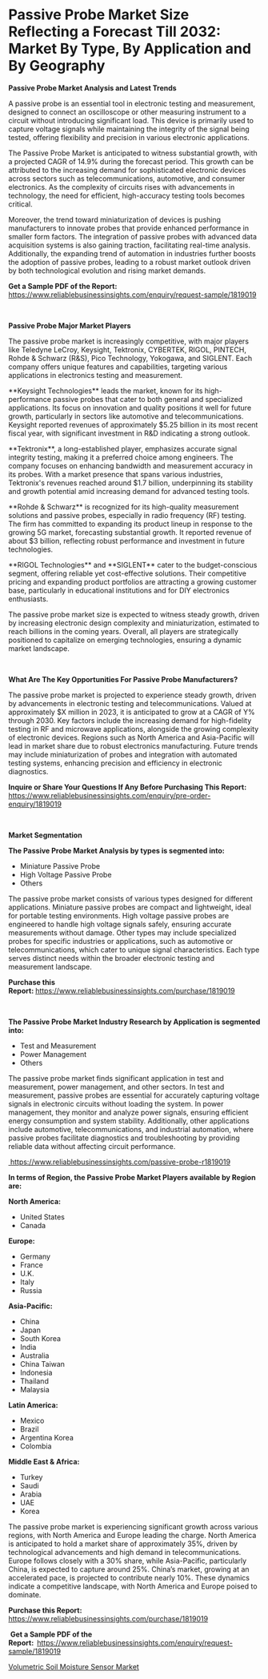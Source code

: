 <p><h1>Passive Probe Market Size Reflecting a Forecast Till 2032: Market By Type, By Application and By Geography</h1></p><p><strong>Passive Probe Market Analysis and Latest Trends</strong></p>
<p><p>A passive probe is an essential tool in electronic testing and measurement, designed to connect an oscilloscope or other measuring instrument to a circuit without introducing significant load. This device is primarily used to capture voltage signals while maintaining the integrity of the signal being tested, offering flexibility and precision in various electronic applications.</p><p>The Passive Probe Market is anticipated to witness substantial growth, with a projected CAGR of 14.9% during the forecast period. This growth can be attributed to the increasing demand for sophisticated electronic devices across sectors such as telecommunications, automotive, and consumer electronics. As the complexity of circuits rises with advancements in technology, the need for efficient, high-accuracy testing tools becomes critical.</p><p>Moreover, the trend toward miniaturization of devices is pushing manufacturers to innovate probes that provide enhanced performance in smaller form factors. The integration of passive probes with advanced data acquisition systems is also gaining traction, facilitating real-time analysis. Additionally, the expanding trend of automation in industries further boosts the adoption of passive probes, leading to a robust market outlook driven by both technological evolution and rising market demands.</p></p>
<p><strong>Get a Sample PDF of the Report:&nbsp;</strong> <a href="https://www.reliablebusinessinsights.com/enquiry/request-sample/1819019?utm_campaign=2099&utm_medium=2&utm_source=Github&utm_content=ia&utm_term=06042025&utm_id=passive-probe">https://www.reliablebusinessinsights.com/enquiry/request-sample/1819019</a></p>
<p>&nbsp;</p>
<p><strong>Passive Probe Major Market Players</strong></p>
<p><p>The passive probe market is increasingly competitive, with major players like Teledyne LeCroy, Keysight, Tektronix, CYBERTEK, RIGOL, PINTECH, Rohde & Schwarz (R&S), Pico Technology, Yokogawa, and SIGLENT. Each company offers unique features and capabilities, targeting various applications in electronics testing and measurement.</p><p>**Keysight Technologies** leads the market, known for its high-performance passive probes that cater to both general and specialized applications. Its focus on innovation and quality positions it well for future growth, particularly in sectors like automotive and telecommunications. Keysight reported revenues of approximately $5.25 billion in its most recent fiscal year, with significant investment in R&D indicating a strong outlook.</p><p>**Tektronix**, a long-established player, emphasizes accurate signal integrity testing, making it a preferred choice among engineers. The company focuses on enhancing bandwidth and measurement accuracy in its probes. With a market presence that spans various industries, Tektronix's revenues reached around $1.7 billion, underpinning its stability and growth potential amid increasing demand for advanced testing tools.</p><p>**Rohde & Schwarz** is recognized for its high-quality measurement solutions and passive probes, especially in radio frequency (RF) testing. The firm has committed to expanding its product lineup in response to the growing 5G market, forecasting substantial growth. It reported revenue of about $3 billion, reflecting robust performance and investment in future technologies.</p><p>**RIGOL Technologies** and **SIGLENT** cater to the budget-conscious segment, offering reliable yet cost-effective solutions. Their competitive pricing and expanding product portfolios are attracting a growing customer base, particularly in educational institutions and for DIY electronics enthusiasts.</p><p>The passive probe market size is expected to witness steady growth, driven by increasing electronic design complexity and miniaturization, estimated to reach billions in the coming years. Overall, all players are strategically positioned to capitalize on emerging technologies, ensuring a dynamic market landscape.</p></p>
<p>&nbsp;</p>
<p><strong>What Are The Key Opportunities For Passive Probe Manufacturers?</strong></p>
<p><p>The passive probe market is projected to experience steady growth, driven by advancements in electronic testing and telecommunications. Valued at approximately $X million in 2023, it is anticipated to grow at a CAGR of Y% through 2030. Key factors include the increasing demand for high-fidelity testing in RF and microwave applications, alongside the growing complexity of electronic devices. Regions such as North America and Asia-Pacific will lead in market share due to robust electronics manufacturing. Future trends may include miniaturization of probes and integration with automated testing systems, enhancing precision and efficiency in electronic diagnostics.</p></p>
<p><strong>Inquire or Share Your Questions If Any Before Purchasing This Report:</strong> <a href="https://www.reliablebusinessinsights.com/enquiry/pre-order-enquiry/1819019?utm_campaign=2099&utm_medium=2&utm_source=Github&utm_content=ia&utm_term=06042025&utm_id=passive-probe">https://www.reliablebusinessinsights.com/enquiry/pre-order-enquiry/1819019</a></p>
<p>&nbsp;</p>
<p><strong>Market Segmentation</strong></p>
<p><strong>The Passive Probe Market Analysis by types is segmented into:</strong></p>
<p><ul><li>Miniature Passive Probe</li><li>High Voltage Passive Probe</li><li>Others</li></ul></p>
<p><p>The passive probe market consists of various types designed for different applications. Miniature passive probes are compact and lightweight, ideal for portable testing environments. High voltage passive probes are engineered to handle high voltage signals safely, ensuring accurate measurements without damage. Other types may include specialized probes for specific industries or applications, such as automotive or telecommunications, which cater to unique signal characteristics. Each type serves distinct needs within the broader electronic testing and measurement landscape.</p></p>
<p><strong>Purchase this Report:&nbsp;</strong><a href="https://www.reliablebusinessinsights.com/purchase/1819019?utm_campaign=2099&utm_medium=2&utm_source=Github&utm_content=ia&utm_term=06042025&utm_id=passive-probe">https://www.reliablebusinessinsights.com/purchase/1819019</a></p>
<p>&nbsp;</p>
<p><strong>The Passive Probe Market Industry Research by Application is segmented into:</strong></p>
<p><ul><li>Test and Measurement</li><li>Power Management</li><li>Others</li></ul></p>
<p><p>The passive probe market finds significant application in test and measurement, power management, and other sectors. In test and measurement, passive probes are essential for accurately capturing voltage signals in electronic circuits without loading the system. In power management, they monitor and analyze power signals, ensuring efficient energy consumption and system stability. Additionally, other applications include automotive, telecommunications, and industrial automation, where passive probes facilitate diagnostics and troubleshooting by providing reliable data without affecting circuit performance.</p></p>
<p><a href="https://www.reliablebusinessinsights.com/passive-probe-r1819019?utm_campaign=2099&utm_medium=2&utm_source=Github&utm_content=ia&utm_term=06042025&utm_id=passive-probe">&nbsp;https://www.reliablebusinessinsights.com/passive-probe-r1819019</a></p>
<p><strong>In terms of Region, the Passive Probe Market Players available by Region are:</strong></p>
<p>
    <p> <strong> North America: </strong>
        <ul>
            <li>United States</li>
            <li>Canada</li>
        </ul>
        </p> 
    <p> <strong> Europe: </strong>
        <ul>
            <li>Germany</li>
            <li>France</li>
            <li>U.K.</li>
            <li>Italy</li>
            <li>Russia</li>
        </ul>
        </p> 
    <p> <strong> Asia-Pacific: </strong>
        <ul>
            <li>China</li>
            <li>Japan</li>
            <li>South Korea</li>
            <li>India</li>
            <li>Australia</li>
            <li>China Taiwan</li>
            <li>Indonesia</li>
            <li>Thailand</li>
            <li>Malaysia</li>
        </ul>
        </p> 
    <p> <strong> Latin America: </strong>
        <ul>
            <li>Mexico</li>
            <li>Brazil</li>
            <li>Argentina Korea</li>
            <li>Colombia</li>
        </ul>
        </p> 
    <p> <strong> Middle East & Africa: </strong>
        <ul>
            <li>Turkey</li>
            <li>Saudi</li>
            <li>Arabia</li>
            <li>UAE</li>
            <li>Korea</li>
        </ul>
    </p>
    </p>
<p><p>The passive probe market is experiencing significant growth across various regions, with North America and Europe leading the charge. North America is anticipated to hold a market share of approximately 35%, driven by technological advancements and high demand in telecommunications. Europe follows closely with a 30% share, while Asia-Pacific, particularly China, is expected to capture around 25%. China’s market, growing at an accelerated pace, is projected to contribute nearly 10%. These dynamics indicate a competitive landscape, with North America and Europe poised to dominate.</p></p>
<p><strong>Purchase this Report: </strong><a href="https://www.reliablebusinessinsights.com/purchase/1819019?utm_campaign=2099&utm_medium=2&utm_source=Github&utm_content=ia&utm_term=06042025&utm_id=passive-probe">https://www.reliablebusinessinsights.com/purchase/1819019</a></p>
<p>&nbsp;<strong>Get a Sample PDF of the Report:&nbsp;&nbsp;</strong><a href="https://www.reliablebusinessinsights.com/enquiry/request-sample/1819019?utm_campaign=2099&utm_medium=2&utm_source=Github&utm_content=ia&utm_term=06042025&utm_id=passive-probe">https://www.reliablebusinessinsights.com/enquiry/request-sample/1819019</a></p>
<p><strong></strong></p>
<p><p><a href="https://github.com/NargisHussain432/Market-Research-Report-List-2/blob/main/volumetric-soil-moisture-sensor-market.md?utm_campaign=2099&utm_medium=2&utm_source=Github&utm_content=ia&utm_term=06042025&utm_id=passive-probe">Volumetric Soil Moisture Sensor Market</a></p></p>